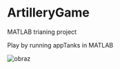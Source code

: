 # ArtilleryGame
MATLAB trianing project

Play by running appTanks in MATLAB


![obraz](https://user-images.githubusercontent.com/52104646/184365788-c0a58638-4e94-4e5b-942c-fe250c6e68d5.png)
